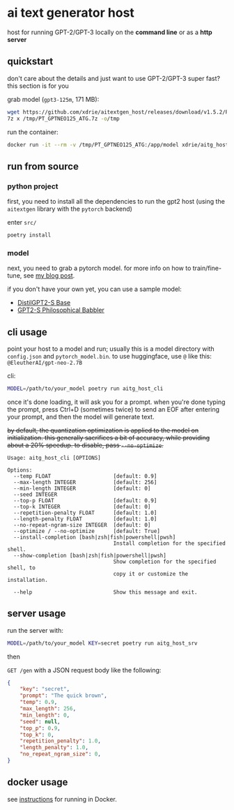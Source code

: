 
# ai text generator host

host for running GPT-2/GPT-3 locally on the **command line** or as a **http server**

## quickstart

don't care about the details and just want to use GPT-2/GPT-3 super fast? this section is for you

grab model (`gpt3-125m`, 171 MB):
```sh
wget https://github.com/xdrie/aitextgen_host/releases/download/v1.5.2/PT_GPTNEO125_ATG.7z -O /tmp/PT_GPTNEO125_ATG.7z
7z x /tmp/PT_GPTNEO125_ATG.7z -o/tmp
```

run the container:
```sh
docker run -it --rm -v /tmp/PT_GPTNEO125_ATG:/app/model xdrie/aitg_host:v1.5.2 aitg_host.cli
```

## run from source

### python project

first, you need to install all the dependencies to run the gpt2 host (using the `aitextgen` library with the `pytorch` backend)

enter `src/`

```sh
poetry install
```

### model

next, you need to grab a pytorch model.
for more info on how to train/fine-tune, see [my blog post](https://blog.rie.icu/post/microfinetuning_gpt2/).

if you don't have your own yet, you can use a sample model:
+ [DistilGPT2-S Base](https://github.com/xdrie/aitextgen_host/releases/download/v1.0.0/PT_DistilGPT2_ATG.7z)
+ [GPT2-S Philosophical Babbler](https://github.com/xdrie/aitextgen_host/releases/download/v1.0.0/PhilBabble_ATG_20201201_071644__snap6k.7z)

## cli usage

point your host to a model and run; usually this is a model directory with `config.json` and `pytorch_model.bin`. to use huggingface, use `@` like this: `@EleutherAI/gpt-neo-2.7B`

cli:
```sh
MODEL=/path/to/your_model poetry run aitg_host_cli
```

once it's done loading, it will ask you for a prompt. when you're done typing the prompt, press Ctrl+D (sometimes twice) to send an EOF after entering your prompt, and then the model will generate text.

~~by default, the quantization optimization is applied to the model on initialization. this generally sacrifices a bit of accuracy, while providing about a 20% speedup. to disable, pass `--no-optimize`.~~

```
Usage: aitg_host_cli [OPTIONS]

Options:
  --temp FLOAT                    [default: 0.9]
  --max-length INTEGER            [default: 256]
  --min-length INTEGER            [default: 0]
  --seed INTEGER
  --top-p FLOAT                   [default: 0.9]
  --top-k INTEGER                 [default: 0]
  --repetition-penalty FLOAT      [default: 1.0]
  --length-penalty FLOAT          [default: 1.0]
  --no-repeat-ngram-size INTEGER  [default: 0]
  --optimize / --no-optimize      [default: True]
  --install-completion [bash|zsh|fish|powershell|pwsh]
                                  Install completion for the specified shell.
  --show-completion [bash|zsh|fish|powershell|pwsh]
                                  Show completion for the specified shell, to
                                  copy it or customize the installation.

  --help                          Show this message and exit.
```

## server usage

run the server with:

```sh
MODEL=/path/to/your_model KEY=secret poetry run aitg_host_srv
```

then

`GET /gen` with a JSON request body like the following:

```json
{
    "key": "secret",
    "prompt": "The quick brown",
    "temp": 0.9,
    "max_length": 256,
    "min_length": 0,
    "seed": null,
    "top_p": 0.9,
    "top_k": 0,
    "repetition_penalty": 1.0,
    "length_penalty": 1.0,
    "no_repeat_ngram_size": 0,
}
```

## docker usage

see [instructions](doc/docker.md) for running in Docker.